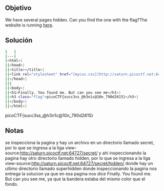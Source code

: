 ## Objetivo 
We have several pages hidden. Can you find the one with the flag?The website is running [here](http://saturn.picoctf.net:64727/).

## Solución
```bash
|   |
|---|
|<html>|
||<head>|
||<title></title>|
||<link rel="stylesheet" href="[mycss.css](http://saturn.picoctf.net:64727/secret/hidden/superhidden/mycss.css)" />|
||</head>|
|||
||<body>|
||<h1>Finally. You found me. But can you see me</h1>|
||<h3 class="flag">picoCTF{succ3ss_@h3n1c@10n_790d2615}</h3>|
||</body>|
||</html>|
```

picoCTF{succ3ss_@h3n1c@10n_790d2615}
## Notas
se inspecciona la pagina y hay un archivo en un directorio llamado secret, por lo que se ingresa a la liga view-source:http://saturn.picoctf.net:64727/secret/
y ahi inspeccionando la pagina hay otro directorio llamado hidden, por lo que se ingresa a la liga 
view-source:http://saturn.picoctf.net:64727/secret/hidden/
donde hay un ultimo directorio llamado superhidden donde inspeccionando la pagina nos entrega la solucion ya que en esa pagina nos dice Finally. You found me. But can you see me, ya que la bandera estaba del mismo color que el fondo.
